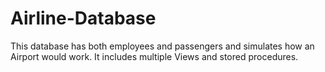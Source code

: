 # Airline-Database
This database has both employees and passengers and simulates how an Airport would work. It includes multiple Views and stored procedures.
